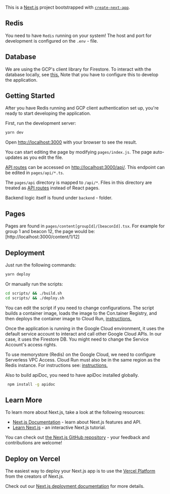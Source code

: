 This is a [Next.js](https://nextjs.org/) project bootstrapped with [`create-next-app`](https://github.com/vercel/next.js/tree/canary/packages/create-next-app).

## Redis

You need to have `Redis` running on your system! The host and port for development is configured on the `.env` - file.

## Database

We are using the GCP's client library for Firestore. To interact with the database locally, see [this.](https://cloud.google.com/docs/authentication/production#automatically) Note that you have to configure this to develop the application.

## Getting Started

After you have Redis running and GCP client authentication set up, you're ready to start developing the application.

First, run the development server:

```bash
yarn dev
```

Open [http://localhost:3000](http://localhost:3000) with your browser to see the result.

You can start editing the page by modifying `pages/index.js`. The page auto-updates as you edit the file.

[API routes](https://nextjs.org/docs/api-routes/introduction) can be accessed on [http://localhost:3000/api/](http://localhost:3000/api/). This endpoint can be edited in `pages/api/*.ts`.

The `pages/api` directory is mapped to `/api/*`. Files in this directory are treated as [API routes](https://nextjs.org/docs/api-routes/introduction) instead of React pages.

Backend logic itself is found under `backend` - folder.

## Pages

Pages are found in `pages/content[groupId]/[beaconId].tsx`. For example for group 1 and beacon 12, the page would be: [http://localhost:3000/content/1/12]

## Deployment

Just run the following commands:

```bash
yarn deploy
```

Or manually run the scripts:

```bash
cd scripts/ && ./build.sh
cd scripts/ && ./deploy.sh
```

You can edit the script if you need to change configurations. The script builds a container image, loads the image to the Con.tainer Registry, and then deploys the container image to Cloud Run, [instructions.](https://cloud.google.com/run/docs/quickstarts/build-and-deploy)

Once the application is running in the Google Cloud environment, it uses the default service account to interact and call other Google Cloud APIs. In our case, it uses the Firestore DB. You might need to change the Service Account's access rights.

To use memorystore (Redis) on the Google Cloud, we need to configure Serverless VPC Access. Cloud Run must also be in the same region as the Redis instance. For instructions see: [instructions.](https://cloud.google.com/memorystore/docs/redis/connect-redis-instance-cloud-run)

Also to build apiDoc, you need to have apiDoc installed globally.

```bash
 npm install -g apidoc
```

## Learn More

To learn more about Next.js, take a look at the following resources:

- [Next.js Documentation](https://nextjs.org/docs) - learn about Next.js features and API.
- [Learn Next.js](https://nextjs.org/learn) - an interactive Next.js tutorial.

You can check out [the Next.js GitHub repository](https://github.com/vercel/next.js/) - your feedback and contributions are welcome!

## Deploy on Vercel

The easiest way to deploy your Next.js app is to use the [Vercel Platform](https://vercel.com/new?utm_medium=default-template&filter=next.js&utm_source=create-next-app&utm_campaign=create-next-app-readme) from the creators of Next.js.

Check out our [Next.js deployment documentation](https://nextjs.org/docs/deployment) for more details.
